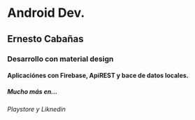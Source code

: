 # Android Dev.
## Ernesto Cabañas
### Desarrollo con material design
#### Aplicaciónes con Firebase, ApiREST y bace de datos locales.
##### Mucho más en...
###### Playstore y Liknedin
